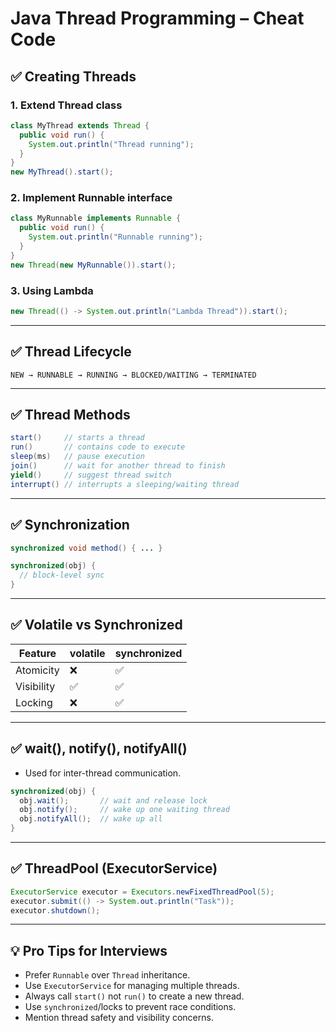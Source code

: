 # Java Thread Programming – Cheat Code

## ✅ Creating Threads

### 1. Extend Thread class

```java
class MyThread extends Thread {
  public void run() {
    System.out.println("Thread running");
  }
}
new MyThread().start();
```

### 2. Implement Runnable interface

```java
class MyRunnable implements Runnable {
  public void run() {
    System.out.println("Runnable running");
  }
}
new Thread(new MyRunnable()).start();
```

### 3. Using Lambda

```java
new Thread(() -> System.out.println("Lambda Thread")).start();
```

---

## ✅ Thread Lifecycle

`NEW → RUNNABLE → RUNNING → BLOCKED/WAITING → TERMINATED`

---

## ✅ Thread Methods

```java
start()     // starts a thread
run()       // contains code to execute
sleep(ms)   // pause execution
join()      // wait for another thread to finish
yield()     // suggest thread switch
interrupt() // interrupts a sleeping/waiting thread
```

---

## ✅ Synchronization

```java
synchronized void method() { ... }

synchronized(obj) {
  // block-level sync
}
```

---

## ✅ Volatile vs Synchronized

| Feature    | volatile | synchronized |
| ---------- | -------- | ------------ |
| Atomicity  | ❌        | ✅            |
| Visibility | ✅        | ✅            |
| Locking    | ❌        | ✅            |

---

## ✅ wait(), notify(), notifyAll()

* Used for inter-thread communication.

```java
synchronized(obj) {
  obj.wait();       // wait and release lock
  obj.notify();     // wake up one waiting thread
  obj.notifyAll();  // wake up all
}
```

---

## ✅ ThreadPool (ExecutorService)

```java
ExecutorService executor = Executors.newFixedThreadPool(5);
executor.submit(() -> System.out.println("Task"));
executor.shutdown();
```

---

## 💡 Pro Tips for Interviews

* Prefer `Runnable` over `Thread` inheritance.
* Use `ExecutorService` for managing multiple threads.
* Always call `start()` not `run()` to create a new thread.
* Use `synchronized`/locks to prevent race conditions.
* Mention thread safety and visibility concerns.
